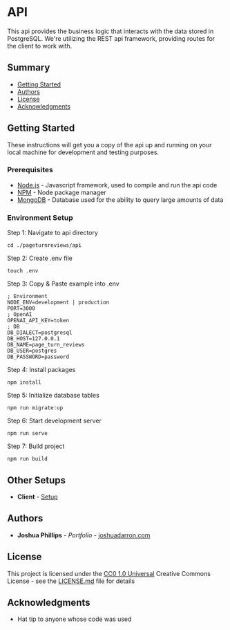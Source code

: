 # API

This api provides the business logic that interacts with the data stored in PostgreSQL. We're utilizing the REST api framework, providing routes for the client to work with.

## Summary

  - [Getting Started](#getting-started)
  - [Authors](#authors)
  - [License](#license)
  - [Acknowledgments](#acknowledgments)
  
## Getting Started

These instructions will get you a copy of the api up and running on
your local machine for development and testing purposes.

### Prerequisites

  - [Node.js](https://nodejs.org/en/download/) - Javascript framework, used to compile
    and run the api code
  - [NPM](https://docs.npmjs.com/downloading-and-installing-node-js-and-npm) - Node 
    package manager
  - [MongoDB](https://www.mongodb.com/try/download/community/) - Database used for the 
    ability to query large amounts of data

### Environment Setup

Step 1: Navigate to api directory

    cd ./pageturnreviews/api

Step 2: Create .env file

    touch .env

Step 3: Copy & Paste example into .env

    ; Environment
    NODE_ENV=development | production
    PORT=3000
    ; OpenAI
    OPENAI_API_KEY=token
    ; DB
    DB_DIALECT=postgresql
    DB_HOST=127.0.0.1
    DB_NAME=page_turn_reviews
    DB_USER=postgres
    DB_PASSWORD=password

Step 4: Install packages

    npm install

Step 5: Initialize database tables

    npm run migrate:up

Step 6: Start development server

    npm run serve

Step 7: Build project

    npm run build

## Other Setups

  - **Client** - [Setup](../client)

## Authors

  - **Joshua Phillips** - *Portfolio* -
    [joshuadarron.com](https://joshuadarron.com/)

## License

This project is licensed under the [CC0 1.0 Universal](../LICENSE.md)
Creative Commons License - see the [LICENSE.md](../LICENSE.md) file for
details

## Acknowledgments

  - Hat tip to anyone whose code was used
